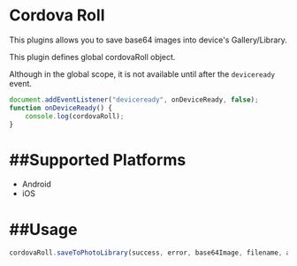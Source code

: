 Cordova Roll
================

This plugins allows you to save base64 images into device's Gallery/Library.

This plugin defines global cordovaRoll object.

Although in the global scope, it is not available until after the ```deviceready``` event.

```javascript
document.addEventListener("deviceready", onDeviceReady, false);
function onDeviceReady() {
    console.log(cordovaRoll);
}
```

##Supported Platforms
================
* Android
* iOS

##Usage
================
```javascript
cordovaRoll.saveToPhotoLibrary(success, error, base64Image, filename, albumName);
```
